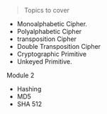 > Topics to cover

* Monoalphabetic Cipher.
* Polyalphabetic Cipher
* transposition Cipher
* Double Transposition Cipher
* Cryptographic Primitive
* Unkeyed Primitive.

Module 2
* Hashing
* MD5 
* SHA 512